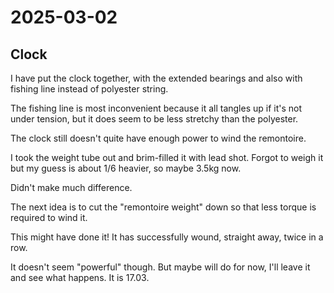 # 2025-03-02

## Clock

I have put the clock together, with the extended bearings and also with fishing line
instead of polyester string.

The fishing line is most inconvenient because it all tangles up if it's not under
tension, but it does seem to be less stretchy than the polyester.

The clock still doesn't quite have enough power to wind the remontoire.

I took the weight tube out and brim-filled it with lead shot. Forgot to weigh it but
my guess is about 1/6 heavier, so maybe 3.5kg now.

Didn't make much difference.

The next idea is to cut the "remontoire weight" down so that less torque is required
to wind it.

This might have done it! It has successfully wound, straight away, twice in a row.

It doesn't seem "powerful" though. But maybe will do for now, I'll leave it and
see what happens. It is 17.03.
